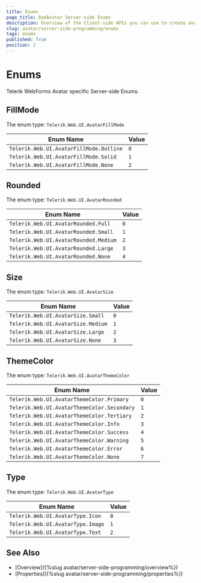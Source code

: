 ```yaml
---
title: Enums
page_title: RadAvatar Server-side Enums
description: Overview of the Client-side APIs you can use to create and configure the Telerik WebForms Avatar Control.
slug: avatar/server-side-programming/enums
tags: enums
published: True
position: 2
---
```


# Enums

Telerik WebForms Avatar specific Server-side Enums.

## FillMode

The enum type: `Telerik.Web.UI.AvatarFillMode`

| Enum Name                                  | Value |
| ---                                        | ---   |
| `Telerik.Web.UI.AvatarFillMode.Outline`    | `0`   |
| `Telerik.Web.UI.AvatarFillMode.Solid`      | `1`   |
| `Telerik.Web.UI.AvatarFillMode.None`       | `2`   |

## Rounded

The enum type: `Telerik.Web.UI.AvatarRounded`

| Enum Name                              | Value |
| ---                                    | ---   |
| `Telerik.Web.UI.AvatarRounded.Full`    | `0`   |
| `Telerik.Web.UI.AvatarRounded.Small`   | `1`   |
| `Telerik.Web.UI.AvatarRounded.Medium`  | `2`   |
| `Telerik.Web.UI.AvatarRounded.Large`   | `3`   |
| `Telerik.Web.UI.AvatarRounded.None`    | `4`   |

## Size

The enum type: `Telerik.Web.UI.AvatarSize`

| Enum Name                          | Value |
| ---                                | ---   |
| `Telerik.Web.UI.AvatarSize.Small`  | `0`   |
| `Telerik.Web.UI.AvatarSize.Medium` | `1`   |
| `Telerik.Web.UI.AvatarSize.Large`  | `2`   |
| `Telerik.Web.UI.AvatarSize.None`   | `3`   |

## ThemeColor

The enum type: `Telerik.Web.UI.AvatarThemeColor`

| Enum Name                                   | Value |
| ---                                         | ---   |
| `Telerik.Web.UI.AvatarThemeColor.Primary`   | `0`   |
| `Telerik.Web.UI.AvatarThemeColor.Secondary` | `1`   |
| `Telerik.Web.UI.AvatarThemeColor.Tertiary`  | `2`   |
| `Telerik.Web.UI.AvatarThemeColor.Info`      | `3`   |
| `Telerik.Web.UI.AvatarThemeColor.Success`   | `4`   |
| `Telerik.Web.UI.AvatarThemeColor.Warning`   | `5`   |
| `Telerik.Web.UI.AvatarThemeColor.Error`     | `6`   |
| `Telerik.Web.UI.AvatarThemeColor.None`      | `7`   |

## Type

The enum type: `Telerik.Web.UI.AvatarType`

| Enum Name                          | Value |
| ---                                | ---   |
| `Telerik.Web.UI.AvatarType.Icon`   | `0`   |
| `Telerik.Web.UI.AvatarType.Image`  | `1`   |
| `Telerik.Web.UI.AvatarType.Text`   | `2`   |
 

## See Also

- [Overview]({%slug avatar/server-side-programming/overview%})
- [Properties]({%slug avatar/server-side-programming/properties%})
 
